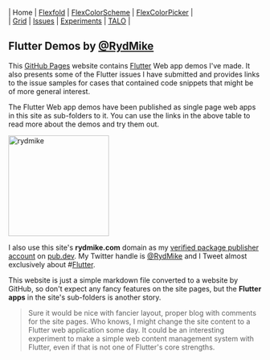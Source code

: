 | Home             | [Flexfold](flexfold) | [FlexColorScheme](colorscheme) | [FlexColorPicker](colorpicker) |  
| [Grid](gridview) | [Issues](issues)     | [Experiments](experiments)     | [TALO](talo)                   |

## Flutter Demos by [@RydMike](https://twitter.com/RydMike)

This [GitHub Pages](https://pages.github.com/) website contains [Flutter](https://flutter.dev/) Web app 
demos I've made. It also presents some of the Flutter issues I have submitted and provides links to the issue samples 
for cases that contained code snippets that might be of more general interest.   
 
The Flutter Web app demos have been published as single page web apps in this site as sub-folders to it. 
You can use the links in the above table to read more about the demos and try them out.

<img src="https://rydmike.com/assets/mr1_round400_tr.png?raw=true" alt="rydmike" width="200"/>

I also use this site's **rydmike.com** domain as my
[verified package publisher account](https://pub.dev/publishers/rydmike.com/packages) 
on [pub.dev](https://pub.dev/). My Twitter handle is [@RydMike](https://twitter.com/RydMike) and I Tweet 
almost exclusively about #[Flutter](https://twitter.com/RydMike/with_replies). 

This website is just a simple markdown file converted to a website by GitHub, so don't expect any fancy features on
the site pages, but the **Flutter apps** in the site's sub-folders is another story. 

>Sure it would be nice with fancier layout, proper blog with comments for the site pages. Who knows, I might change the 
>site content to a Flutter web application some day. It could be an interesting experiment to make a simple
>web content management system with Flutter, even if that is not one of Flutter's core strengths.